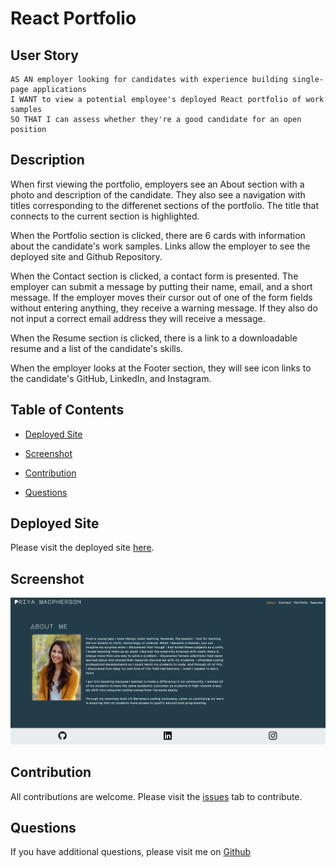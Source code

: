 # React Portfolio

## User Story

```
AS AN employer looking for candidates with experience building single-page applications
I WANT to view a potential employee's deployed React portfolio of work samples
SO THAT I can assess whether they're a good candidate for an open position
```

## Description

When first viewing the portfolio, employers see an About section with a photo and description of the candidate. They also see a navigation with titles corresponding to the differenet sections of the portfolio. The title that connects to the current section is highlighted.

When the Portfolio section is clicked, there are 6 cards with information about the candidate's work samples. Links allow the employer to see the deployed site and Github Repository.

When the Contact section is clicked, a contact form is presented. The employer can submit a message by putting their name, email, and a short message. If the employer moves their cursor out of one of the form fields without entering anything, they receive a warning message. If they also do not input a correct email address they will receive a message.

When the Resume section is clicked, there is a link to a downloadable resume and a list of the candidate's skills.

When the employer looks at the Footer section, they will see icon links to the candidate's GitHub, LinkedIn, and Instagram.

## Table of Contents

- [Deployed Site](#deployedsite)

- [Screenshot](#screenshot)

- [Contribution](#contribution)

- [Questions](#questions)

## Deployed Site

Please visit the deployed site [here](https://pmac16.github.io/React-Portfolio/).

## Screenshot

![Screenshot of site](Screenshot.png)

## Contribution

All contributions are welcome. Please visit the [issues](https://github.com/pmac16/React-Portfolio/issues) tab to contribute.

## Questions

If you have additional questions, please visit me on [Github](https://github.com/pmac16)
